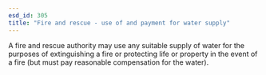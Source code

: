 ```yaml
---
esd_id: 305
title: "Fire and rescue - use of and payment for water supply"
---
```


A fire and rescue authority may use any suitable supply of water for the purposes of extinguishing a fire or protecting life or property in the event of a fire (but must pay reasonable compensation for the water).

